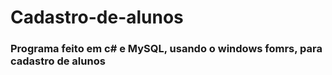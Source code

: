 # Cadastro-de-alunos

### Programa feito em c# e MySQL, usando o windows fomrs, para cadastro de alunos